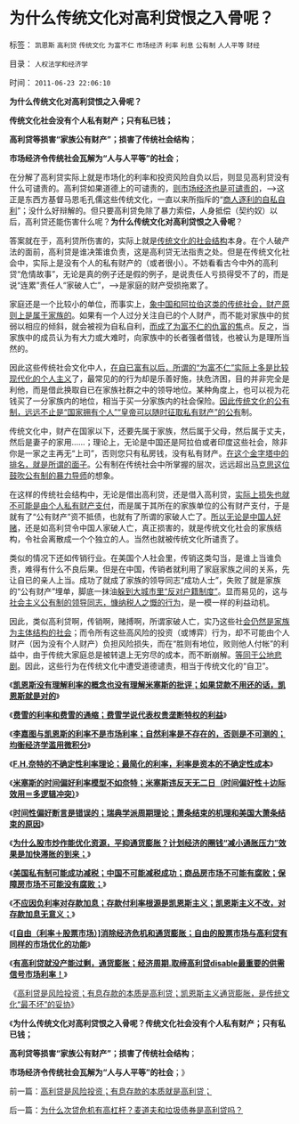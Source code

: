 # 为什么传统文化对高利贷恨之入骨呢？

标签： `凯恩斯` `高利贷` `传统文化` `为富不仁` `市场经济` `利率` `利息` `公有制` `人人平等` `财经` 

目录： `人权法学和经济学`

时间： `2011-06-23 22:06:10`

**为什么传统文化对高利贷恨之入骨呢？**

**传统文化社会没有个人私有财产；只有私已钱；**

**高利贷等损害“家族公有财产”；损害了传统社会结构**；

**市场经济令传统社会瓦解为“人与人平等”的社会**；

在分解了高利贷实际上就是市场化的利率和投资风险自负以后，则显见高利贷没有什么可谴责的。高利贷如果道德上的可谴责的，[则市场经济也是可谴责的](../../../2010/1/29/老子思想是极右；“信息不对称”是左帽.md)，——>这正是东西方基督马恩毛孔儒这些传统文化，一直以来所指斥的“[商人逐利的自私自利](../../../2009/11/9/“资本逐利”是人类行为第三个次级需求本能.md)”；没什么好辩解的。但只要高利贷免除了暴力索偿，人身抵偿（契约奴）以后，高利贷还能伤害什么呢？**为什么传统文化对高利贷恨之入骨呢**？

答案就在于，高利贷所伤害的，实际上就是[传统文化的社会结构](../../../2009/9/28/中国怀旧复古的乌托邦传统文化.md)本身。在个人破产法的面前，高利贷是谁决策谁负责，这是高利贷无法指责之处。但是在传统文化社会中，实际上是没有个人的私有财产的（或者很小）。不妨看看古今中外的高利贷“危情故事”，无论是真的例子还是假的例子，是说责任人亏损得受不了的，而是说“连累”责任人“家破人亡”，——>是家庭的财产受损拖累了。

家庭还是一个比较小的单位，而事实上，[象中国和阿拉伯这类的传统社会，财产原则上是属于家族的](../../../2011/3/9/阿拉伯传统大家庭和美式民主.md)。如果有一个人过分关注自已的个人财产，而不能对家族中的贫弱以相应的倾斜，就会被视为自私自利，[而成了为富不仁的仇富的焦](../../../2010/9/4/仇富造成贫富差距；中国贫富差距一直在缩小.md)点。反之，当家族中的成员认为有大力或大难时，向家族中的长者强者借钱，也被认为是理所当然的。

因此这些传统社会文化中人，[在自已富有以后，所谓的“为富不仁”实际上多是比较现代化的个人主义](../../../2009/8/27/资产存于外，负债寄于内——财不可露眼.md)了，最常见的的行为却是乐善好施，扶危济困，目的并非完全是利他，而是借此换取自已在家族社群之中的领导地位。某种角度上，也可以视为花钱买了一分家族内的地位，相当于买一分家族内的社会保险。[因此传统文化的公有制，远远不止是“国家拥有个人”“皇帝可以随时征取私有财产”的公有](../../../2010/9/2/国民的负担都是税收;税收不要“没收国民”.md)制。

传统文化中，财产在国家以下，还要先属于家族，然后属于父母，然后属于丈夫，然后是妻子的家用……；理论上，无论是中国还是阿拉伯或者印度这些社会，除非你是一家之主再无“上司”，否则您只有私房钱，没有私有财产。[在这个金字塔中的排名，就是所谓的面子](../../../2011/1/28/等级社会需要“实名制”.md)。公有制在传统社会中所掌握的层次，远远超出[马克思这位鼓吹公有制的暴力导师](../../../2009/6/26/马恩主义为什么适合移植入中国传统社会.md)的想象。

在这样的传统社会结构中，无论是借出高利贷，还是借入高利贷，[实际上损失也就不可能是由个人私有财产支付](../../../2010/1/28/投机如何才能危害社会？.md)，而是属于其所在的家族单位的公有财产支付，于是就有了“公有财产”资不抵债，也就有了所谓的家破人亡了。[所以无论是中国人好赌](../../../2010/3/30/中国人好赌的原因.md)，还是如高利贷令中国人家破人亡，真正损害的，就是传统文化社会的家族结构，令社会离散成一个个独立的人。当然也就被传统文化所谴责了。

类似的情况下还如传销行业。在美国个人社会里，传销这类勾当，是谁上当谁负责，难得有什么不良后果。但是在中国，传销者就利用了家庭家族之间的关系，先让自已的亲人上当。成功了就成了家族的领导同志“成功人士”，失败了就是家族的“公有财产”埋单，脚底一抹油[躲到大城市里“反对户籍制度”](../../../2009/9/2/盲目反对户籍制度的现实危险.md)。显而易见的，这与[社会主义公有制的领导同志，慷纳税人之慨的行为](../../../2010/12/29/什么是完全竞争？租值和租值耗散.md)，是一模一样的利益动机。

因此，类似高利贷啊，传销啊，赌搏啊，所谓家破人亡，实乃这些社[会仍然是家族为主体结构的社会](../../../2009/12/5/需要讲政治的社会和不需要讲政治的公民.md)；而令所有这些高风险的投资（或博弈）行为，却不可能由个人财产（因为没有个人财产）负担风险损失，而在“胜则有地位，败则他人付帐”的利益中，由于传统大家庭总是被转退上无穷尽的成本，而不断崩解。[等同于公地悲剧](../../../2010/4/29/维护公有制公值耗散经济结构的三种人.md)。因此，这些行为在传统文化中遭受道德谴责，相当于传统文化的“自卫”。

《[**凯恩斯没有理解利率的概念也没有理解米塞斯的批评；如果贷款不用还的话，凯恩斯就是对的**](../../../2011/6/7/如果贷款是不用还的，凯恩斯可以是对的.md)》

《[**费雪的利率和费雪的通缩；费雪学说代表权贵垄断特权的利益**](../../../2011/6/15/费雪低利率和通缩论代表了权贵垄断特权的利益.md)》

《[**李嘉图与凯恩斯的利率不是市场利率；自然利率是不存在的，否则是不可测的；均衡经济学滥用微积分**](../../../2011/6/20/管理层应反思为“A股机构化”而妖魔化散户.md)》

《[**F.H.奈特的不确定性利率理论；最简化的利率，利率是资本的不确定性成本**](../../../2011/6/20/F.H.奈特的不确定性利率理论；最简化的利率，利率是资本的不确定性成本.md)》

《[**米塞斯的时间偏好利率模型不如奈特；米塞斯违反天无二日（时间偏好性＋边际效用＝多逻辑冲突）**](../../../2011/6/20/米塞斯的时间偏好利率模型不如奈特.md)》

《[**时间性偏好断言是错误的；瑞典学派周期理论；萧条结束的机理和美国大萧条结束的原因**](../../../2011/6/19/炒股抑制通胀，圈钱导致滞胀.md)》

《[**为什么股市炒作能优化资源，平抑通货膨胀？计划经济的圈钱“减小通胀压力”效果是加快滞胀的到来；**](../../../2011/6/19/炒股抑制通胀，圈钱导致滞胀.md)》

《[**美国私有制可能成功减税；中国不可能减税成功；商品房市场不可能有腐败；保障房市场不可能没有腐败；**](../../../2011/6/21/讲政治的保障房中的凯恩斯主义.md)》

《[**不应因负利率对存款加息；存款付利率根源是凯恩斯主义；凯恩斯主义不改，对存款加息无意义；**](../../../2011/6/22/保值储蓄不可行；负利率不应干预存款利息.md)》

《[**[自由（利率＋股票市场）]消除经济危机和通货膨胀；自由的股票市场与高利贷有同样的市场优化的功能**](../../../2011/6/22/市场经济没有通货膨胀和经济危机.md)》

《[**有高利贷就没产能过剩，通货膨胀；经济周期.取缔高利贷disable最重要的供需信号市场利率！**](../../../2011/6/22/有高利贷就没有产能过剩，没有通货膨胀；没有经济周期.md)》

《[高利贷是风险投资；有息存款的本质是高利贷；凯恩斯主义通货膨胀，是传统文化“最不坏”的妥协](../../../2011/6/23/高利贷是风险投资；有息存款的本质就是高利贷；.md)》

《**为什么传统文化对高利贷恨之入骨呢？传统文化社会没有个人私有财产；只有私已钱；**

**高利贷等损害“家族公有财产”；损害了传统社会结构**；

**市场经济令传统社会瓦解为“人与人平等”的社会**；》



前一篇：[高利贷是风险投资；有息存款的本质就是高利贷；](../../../2011/6/23/高利贷是风险投资；有息存款的本质就是高利贷；.md)

后一篇：[为什么次贷危机有高杠杆？麦道夫和垃圾债券是高利贷吗？](../../../2011/6/23/为什么次贷危机有高杠杆？麦道夫和垃圾债券是高利贷吗？.md)